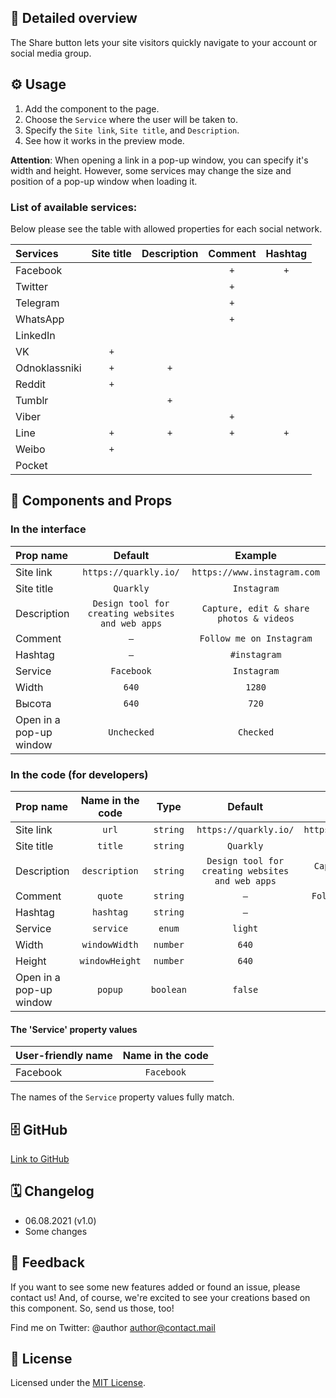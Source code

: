 ## 📖 Detailed overview

The Share button lets your site visitors quickly navigate to your account or social media group.

## ⚙️ Usage

1. Add the component to the page.
2. Choose the `Service` where the user will be taken to.
3. Specify the `Site link`, `Site title`, and `Description`.
4. See how it works in the preview mode.

**Attention**: When opening a link in a pop-up window, you can specify it's width and height. However, some services may change the size and position of a pop-up window when loading it.

### List of available services:

Below please see the table with allowed properties for each social network.

| Services      | Site title | Description | Comment | Hashtag |
| :------------ | :--------: | :---------: | :-----: | :-----: |
| Facebook      |            |             |   `+`   |   `+`   |
| Twitter       |            |             |   `+`   |         |
| Telegram      |            |             |   `+`   |         |
| WhatsApp      |            |             |   `+`   |         |
| LinkedIn      |            |             |         |         |
| VK            |    `+`     |             |         |         |
| Odnoklassniki |    `+`     |     `+`     |         |         |
| Reddit        |    `+`     |             |         |         |
| Tumblr        |            |     `+`     |         |         |
| Viber         |            |             |   `+`   |         |
| Line          |    `+`     |     `+`     |   `+`   |   `+`   |
| Weibo         |    `+`     |             |         |         |
| Pocket        |            |             |         |         |

## 🧩 Components and Props

### In the interface

| Prop name               |                     Default                      |                 Example                 |
| :---------------------- | :----------------------------------------------: | :-------------------------------------: |
| Site link               |              `https://quarkly.io/`               |       `https://www.instagram.com`       |
| Site title              |                    `Quarkly`                     |               `Instagram`               |
| Description             | `Design tool for creating websites and web apps` | `Capture, edit & share photos & videos` |
| Comment                 |                       `–`                        |        `Follow me on Instagram`         |
| Hashtag                 |                       `–`                        |              `#instagram`               |
| Service                 |                    `Facebook`                    |               `Instagram`               |
| Width                   |                      `640`                       |                 `1280`                  |
| Высота                  |                      `640`                       |                  `720`                  |
| Open in a pop-up window |                   `Unchecked`                    |                `Checked`                |

### In the code (for developers)

| Prop name               | Name in the code |   Type    |                     Default                      |                 Example                 |
| :---------------------- | :--------------: | :-------: | :----------------------------------------------: | :-------------------------------------: |
| Site link               |      `url`       | `string`  |              `https://quarkly.io/`               |       `https://www.instagram.com`       |
| Site title              |     `title`      | `string`  |                    `Quarkly`                     |               `Instagram`               |
| Description             |  `description`   | `string`  | `Design tool for creating websites and web apps` | `Capture, edit & share photos & videos` |
| Comment                 |     `quote`      | `string`  |                       `–`                        |        `Follow me on Instagram`         |
| Hashtag                 |    `hashtag`     | `string`  |                       `–`                        |              `#instagram`               |
| Service                 |    `service`     |  `enum`   |                     `light`                      |                 `dark`                  |
| Width                   |  `windowWidth`   | `number`  |                      `640`                       |                 `1280`                  |
| Height                  |  `windowHeight`  | `number`  |                      `640`                       |                  `720`                  |
| Open in a pop-up window |     `popup`      | `boolean` |                     `false`                      |                 `true`                  |

#### The 'Service' property values

| User-friendly name | Name in the code |
| :----------------- | :--------------: |
| Facebook           |    `Facebook`    |

The names of the `Service` property values fully match.

## 🗄 GitHub

[Link to GitHub](https://github.com/quarkly/community-kit/tree/master/src/ReCaptcha)

## 🗓 Changelog

-   06.08.2021 (v1.0)
-   Some changes

## 📮 Feedback

If you want to see some new features added or found an issue, please contact us! And, of course, we're excited to see your creations based on this component. So, send us those, too!

Find me on Twitter: @author [author@contact.mail](mailto:author@contact.mail)

## 📝 License

Licensed under the [MIT License](./LICENSE).
